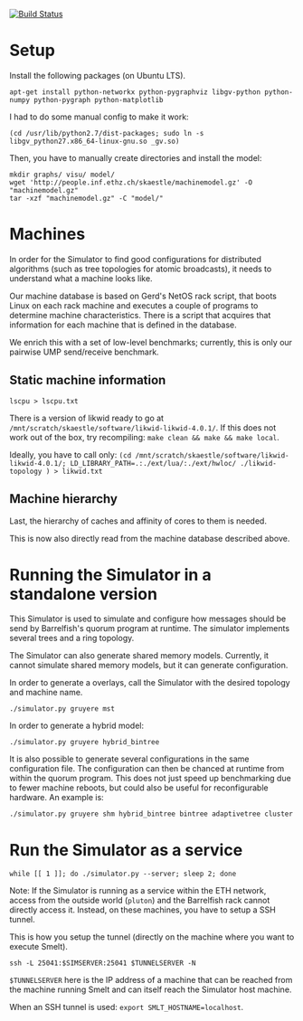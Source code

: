 [![Build Status](https://travis-ci.org/libsmelt/Simulator.svg?branch=master)](https://travis-ci.org/libsmelt/Simulator)

# Setup

Install the following packages (on Ubuntu LTS).

    apt-get install python-networkx python-pygraphviz libgv-python python-numpy python-pygraph python-matplotlib

I had to do some manual config to make it work:

    (cd /usr/lib/python2.7/dist-packages; sudo ln -s libgv_python27.x86_64-linux-gnu.so _gv.so)

Then, you have to manually create directories and install the model:

    mkdir graphs/ visu/ model/
    wget 'http://people.inf.ethz.ch/skaestle/machinemodel.gz' -O "machinemodel.gz"
    tar -xzf "machinemodel.gz" -C "model/"


# Machines

In order for the Simulator to find good configurations for distributed
algorithms (such as tree topologies for atomic broadcasts), it needs
to understand what a machine looks like.

Our machine database is based on Gerd's NetOS rack script, that boots
Linux on each rack machine and executes a couple of programs to
determine machine characteristics. There is a script that acquires
that information for each machine that is defined in the database.

We enrich this with a set of low-level benchmarks; currently, this is
only our pairwise UMP send/receive benchmark.

## Static machine information

```lscpu > lscpu.txt```

There is a version of likwid ready to go at `/mnt/scratch/skaestle/software/likwid-likwid-4.0.1/`.
If this does not work out of the box, try recompiling: `make clean && make && make local`.

Ideally, you have to call only:
```(cd /mnt/scratch/skaestle/software/likwid-likwid-4.0.1/; LD_LIBRARY_PATH=.:./ext/lua/:./ext/hwloc/ ./likwid-topology ) > likwid.txt```

## Machine hierarchy

Last, the hierarchy of caches and affinity of cores to them is needed.

This is now also directly read from the machine database described
above.

# Running the Simulator in a standalone version

This Simulator is used to simulate and configure how messages should
be send by Barrelfish's quorum program at runtime. The simulator
implements several trees and a ring topology.

The Simulator can also generate shared memory models. Currently, it
cannot simulate shared memory models, but it can generate
configuration.

In order to generate a overlays, call the Simulator with the desired
topology and machine name.

```./simulator.py gruyere mst```

In order to generate a hybrid model:

```./simulator.py gruyere hybrid_bintree```

It is also possible to generate several configurations in the same
configuration file. The configuration can then be chanced at runtime
from within the quorum program. This does not just speed up
benchmarking due to fewer machine reboots, but could also be useful
for reconfigurable hardware. An example is:

```./simulator.py gruyere shm hybrid_bintree bintree adaptivetree cluster```


# Run the Simulator as a service

```while [[ 1 ]]; do ./simulator.py --server; sleep 2; done```

Note: If the Simulator is running as a service within the ETH network,
access from the outside world (`pluton`) and the Barrelfish rack cannot
directly access it. Instead, on these machines, you have to setup a
SSH tunnel.

This is how you setup the tunnel (directly on the machine where you
want to execute Smelt).

```ssh -L 25041:$SIMSERVER:25041 $TUNNELSERVER -N```

`$TUNNELSERVER` here is the IP address of a machine that can be
reached from the machine running Smelt and can itself reach the
Simulator host machine.

When an SSH tunnel is used: `export SMLT_HOSTNAME=localhost`.
